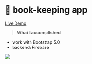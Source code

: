 # 🌱 book-keeping app

[Live Demo](https://thanh-luan-nguyen.github.io/book-keeping-app/)

> **What I accomplished**
- work with Bootstrap 5.0
- backend: Firebase

<img src="https://github.com/thanh-luan-nguyen/thanh-luan-nguyen/blob/main/project_preview_gifs/theOdinProject/Library.gif"/>
